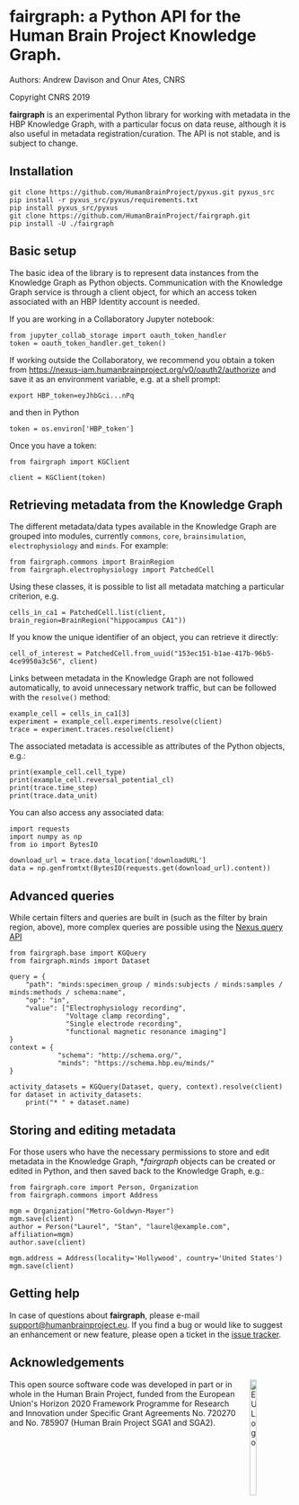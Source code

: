 # fairgraph: a Python API for the Human Brain Project Knowledge Graph.

Authors: Andrew Davison and Onur Ates, CNRS

Copyright CNRS 2019

**fairgraph** is an experimental Python library for working with metadata
in the HBP Knowledge Graph, with a particular focus on data reuse,
although it is also useful in metadata registration/curation.
The API is not stable, and is subject to change.

## Installation

```
git clone https://github.com/HumanBrainProject/pyxus.git pyxus_src
pip install -r pyxus_src/pyxus/requirements.txt
pip install pyxus_src/pyxus
git clone https://github.com/HumanBrainProject/fairgraph.git
pip install -U ./fairgraph
```

## Basic setup

The basic idea of the library is to represent data instances from the Knowledge Graph as Python objects.
Communication with the Knowledge Graph service is through a client object,
for which an access token associated with an HBP Identity account is needed.

If you are working in a Collaboratory Jupyter notebook:

```
from jupyter_collab_storage import oauth_token_handler
token = oauth_token_handler.get_token()
```

If working outside the Collaboratory, we recommend you obtain a token from https://nexus-iam.humanbrainproject.org/v0/oauth2/authorize
and save it as an environment variable, e.g. at a shell prompt:

```
export HBP_token=eyJhbGci...nPq
```

and then in Python

```
token = os.environ['HBP_token']
```

Once you have a token:

```
from fairgraph import KGClient

client = KGClient(token)
```

## Retrieving metadata from the Knowledge Graph

The different metadata/data types available in the Knowledge Graph are grouped into modules,
currently `commons`, `core`, `brainsimulation`, `electrophysiology` and `minds`.
For example:

```
from fairgraph.commons import BrainRegion
from fairgraph.electrophysiology import PatchedCell
```

Using these classes, it is possible to list all metadata matching a particular criterion, e.g.

```
cells_in_ca1 = PatchedCell.list(client, brain_region=BrainRegion("hippocampus CA1"))
```

If you know the unique identifier of an object, you can retrieve it directly:

```
cell_of_interest = PatchedCell.from_uuid("153ec151-b1ae-417b-96b5-4ce9950a3c56", client)
```

Links between metadata in the Knowledge Graph are not followed automatically,
to avoid unnecessary network traffic, but can be followed with the `resolve()` method:

```
example_cell = cells_in_ca1[3]
experiment = example_cell.experiments.resolve(client)
trace = experiment.traces.resolve(client)
```

The associated metadata is accessible as attributes of the Python objects, e.g.:

```
print(example_cell.cell_type)
print(example_cell.reversal_potential_cl)
print(trace.time_step)
print(trace.data_unit)
```

You can also access any associated data:

```
import requests
import numpy as np
from io import BytesIO

download_url = trace.data_location['downloadURL']
data = np.genfromtxt(BytesIO(requests.get(download_url).content))
```

## Advanced queries

While certain filters and queries are built in (such as the filter by brain region, above),
more complex queries are possible using the [Nexus query API](https://bbp-nexus.epfl.ch/staging/docs/kg/api-reference/operating-on-resources.html#search-and-filtering)

```
from fairgraph.base import KGQuery
from fairgraph.minds import Dataset

query = {
    "path": "minds:specimen_group / minds:subjects / minds:samples / minds:methods / schema:name",
    "op": "in",
    "value": ["Electrophysiology recording",
              "Voltage clamp recording",
              "Single electrode recording",
              "functional magnetic resonance imaging"]
}
context = {
            "schema": "http://schema.org/",
            "minds": "https://schema.hbp.eu/minds/"
}

activity_datasets = KGQuery(Dataset, query, context).resolve(client)
for dataset in activity_datasets:
    print("* " + dataset.name)
```

## Storing and editing metadata

For those users who have the necessary permissions to store and edit metadata in the Knowledge Graph,
**fairgraph* objects can be created or edited in Python, and then saved back to the Knowledge Graph, e.g.:

```
from fairgraph.core import Person, Organization
from fairgraph.commons import Address

mgm = Organization("Metro-Goldwyn-Mayer")
mgm.save(client)
author = Person("Laurel", "Stan", "laurel@example.com", affiliation=mgm)
author.save(client)
```

```
mgm.address = Address(locality='Hollywood', country='United States')
mgm.save(client)
```

## Getting help

In case of questions about **fairgraph**, please e-mail support@humanbrainproject.eu.
If you find a bug or would like to suggest an enhancement or new feature,
please open a ticket in the [issue tracker](https://github.com/HumanBrainProject/fairgraph/issues).

## Acknowledgements

<div><img src="https://www.braincouncil.eu/wp-content/uploads/2018/11/wsi-imageoptim-EU-Logo.jpg" alt="EU Logo" height="23%" width="15%" align="right" style="margin-left: 10px"></div>

This open source software code was developed in part or in whole in the Human Brain Project, funded from the European Union's Horizon 2020 Framework Programme for Research and Innovation under Specific Grant Agreements No. 720270 and No. 785907 (Human Brain Project SGA1 and SGA2).
